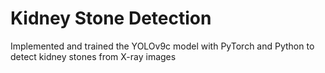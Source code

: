 # Kidney Stone Detection
Implemented and trained the YOLOv9c model with PyTorch and Python to detect kidney stones from X-ray images
